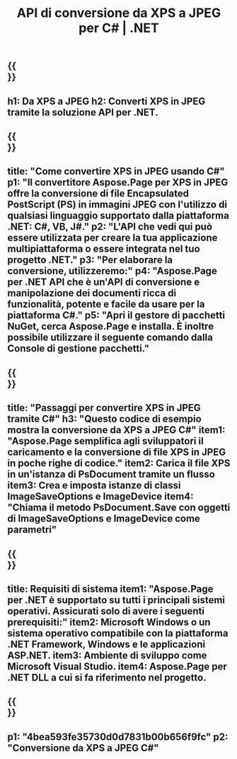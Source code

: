 ﻿---
translation: true
template: /_templates/_conversion-child-net.md
title: API di conversione da XPS a JPEG per C# |  .NET
url: /net/conversion/xps-to-jpeg/
description: Codice di esempio per la conversione da XPS a JPEG C#. Utilizzare il codice di esempio API per la conversione batch di file XPS in JPEG all'interno di VB.NET, Asp.NET o qualsiasi applicazione basata su .NET.
informat: XPS
outformat: JPEG
otherformats: XPS EPS
---

{{<section banner>}}
---
h1: Da XPS a JPEG
h2: Converti XPS in JPEG tramite la soluzione API per .NET.
---

{{<section overview>}}
---
title: "Come convertire XPS in JPEG usando C#"
p1: "Il convertitore Aspose.Page per XPS in JPEG offre la conversione di file Encapsulated PostScript (PS) in immagini JPEG con l'utilizzo di qualsiasi linguaggio supportato dalla piattaforma .NET: C#, VB, J#."
p2: "L'API che vedi qui può essere utilizzata per creare la tua applicazione multipiattaforma o essere integrata nel tuo progetto .NET."
p3: "Per elaborare la conversione, utilizzeremo:"
p4: "Aspose.Page per .NET API che è un'API di conversione e manipolazione dei documenti ricca di funzionalità, potente e facile da usare per la piattaforma C#."
p5: "Apri il gestore di pacchetti NuGet, cerca Aspose.Page e installa. È inoltre possibile utilizzare il seguente comando dalla Console di gestione pacchetti."
---

{{<section feature1>}}
---
title: "Passaggi per convertire XPS in JPEG tramite C#"
h3: "Questo codice di esempio mostra la conversione da XPS a JPEG C#"
item1: "Aspose.Page semplifica agli sviluppatori il caricamento e la conversione di file XPS in JPEG in poche righe di codice."
item2: Carica il file XPS in un'istanza di PsDocument tramite un flusso
item3: Crea e imposta istanze di classi ImageSaveOptions e ImageDevice
item4: "Chiama il metodo PsDocument.Save con oggetti di ImageSaveOptions e ImageDevice come parametri"
---

{{<section feature2>}}
---
title: Requisiti di sistema
item1: "Aspose.Page per .NET è supportato su tutti i principali sistemi operativi. Assicurati solo di avere i seguenti prerequisiti:"
item2: Microsoft Windows o un sistema operativo compatibile con la piattaforma .NET Framework, Windows e le applicazioni ASP.NET.
item3: Ambiente di sviluppo come Microsoft Visual Studio.
item4: Aspose.Page per .NET DLL a cui si fa riferimento nel progetto.
---

{{<section gist>}}
---
p1: "4bea593fe35730d0d7831b00b656f9fc"
p2: "Conversione da XPS a JPEG C#"
---
